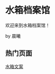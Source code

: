 # 水箱档案馆

欢迎来到水箱档案馆！

by 晨曦

## 热门页面

[水箱文案](https://dreamskycx.github.io/waterbox/%E6%96%87%E6%A1%88/%E6%B0%B4%E7%AE%B1%E6%96%87%E6%A1%88/)